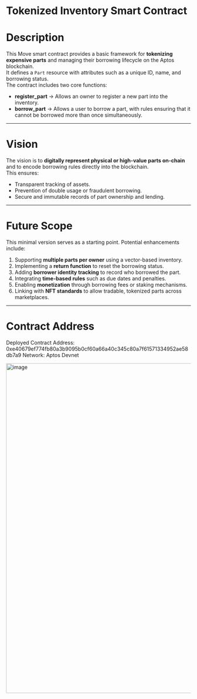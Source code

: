 # Tokenized Inventory Smart Contract

# Description
This Move smart contract provides a basic framework for **tokenizing expensive parts** and managing their borrowing lifecycle on the Aptos blockchain.  
It defines a `Part` resource with attributes such as a unique ID, name, and borrowing status.  
The contract includes two core functions:
- **register_part** → Allows an owner to register a new part into the inventory.  
- **borrow_part** → Allows a user to borrow a part, with rules ensuring that it cannot be borrowed more than once simultaneously.  

---

# Vision
The vision is to **digitally represent physical or high-value parts on-chain** and to encode borrowing rules directly into the blockchain.  
This ensures:
- Transparent tracking of assets.  
- Prevention of double usage or fraudulent borrowing.  
- Secure and immutable records of part ownership and lending.  

---

# Future Scope
This minimal version serves as a starting point. Potential enhancements include:
1. Supporting **multiple parts per owner** using a vector-based inventory.  
2. Implementing a **return function** to reset the borrowing status.  
3. Adding **borrower identity tracking** to record who borrowed the part.  
4. Integrating **time-based rules** such as due dates and penalties.  
5. Enabling **monetization** through borrowing fees or staking mechanisms.  
6. Linking with **NFT standards** to allow tradable, tokenized parts across marketplaces.  

---

# Contract Address
Deployed Contract Address:  0xe40679ef774fb80a3b9095b0cf60a66a40c345c80a7f61571334952ae58db7a9
Network: Aptos Devnet


<img width="1905" height="900" alt="image" src="https://github.com/user-attachments/assets/7aacd3c9-8601-4d4f-a0fb-08b2f81fa87a" />
